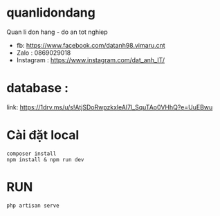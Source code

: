 # quanlidondang
Quan li don hang - do an tot nghiep

- fb: https://www.facebook.com/datanh98.vimaru.cnt
- Zalo : 0869029018
- Instagram : https://www.instagram.com/dat_anh_IT/

# database : 
   link:  https://1drv.ms/u/s!AtjSDoRwpzkxleAl7l_SquTAo0VHhQ?e=UuEBwu
# Cài đặt local
    composer install
    npm install & npm run dev
    
# RUN
    php artisan serve 
